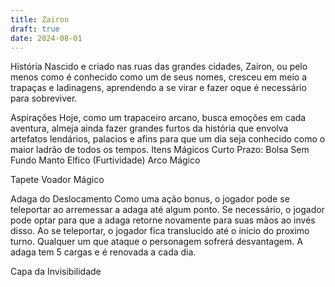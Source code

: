 ```yaml
---
title: Zairon
draft: true
date: 2024-08-01
---
```

História
Nascido e criado nas ruas das grandes cidades, Zairon, ou pelo menos como é conhecido como um de seus nomes, cresceu em meio a trapaças e ladinagens, aprendendo a se virar e fazer oque é necessário para sobreviver. 

Aspirações
Hoje, como um trapaceiro arcano, busca emoções em cada aventura, almeja ainda fazer grandes furtos da história que envolva artefatos lendários, palacios e afins para que um dia seja conhecido como o maior ladrão de todos os tempos. 
Itens Mágicos
Curto Prazo:
Bolsa Sem Fundo
Manto Elfico (Furtividade)
Arco Mágico

Tapete Voador Mágico

Adaga do Deslocamento
Como uma ação bonus, o jogador pode se teleportar ao arremessar a adaga  até algum ponto. Se necessário, o jogador pode optar para que a adaga retorne novamente para suas mãos ao invés disso.
Ao se teleportar, o jogador fica translucido até o inicio do proximo turno. Qualquer um que ataque o personagem sofrerá desvantagem.
A adaga tem 5 cargas e é renovada a cada dia.

Capa da Invisibilidade